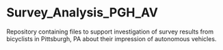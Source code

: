 # Survey_Analysis_PGH_AV
Repository containing files to support investigation of survey results from bicyclists in Pittsburgh, PA about their impression of autonomous vehicles. 
